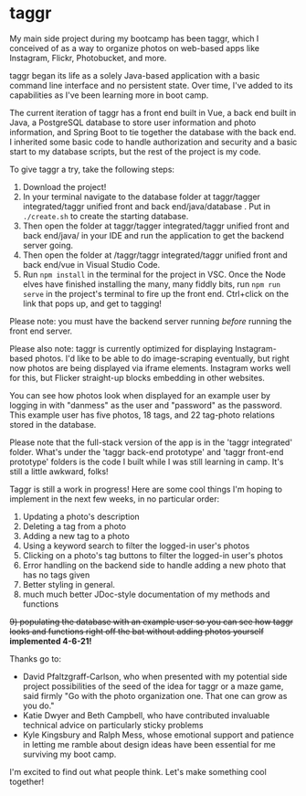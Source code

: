 # taggr


My main side project during my bootcamp has been taggr, which I conceived of as a way to organize photos on web-based apps like Instagram, Flickr, Photobucket, and more.

taggr began its life as a solely Java-based application with a basic command line interface and no persistent state. Over time, I've added to its capabilities as I've been learning more in boot camp. 

The current iteration of taggr has a front end built in Vue, a back end built in Java, a PostgreSQL database to store user information and photo information, and Spring Boot to tie together the database with the back end. I inherited some basic code to handle authorization and security and a basic start to my database scripts, but the rest of the project is my code. 

To give taggr a try, take the following steps: 
1) Download the project! 
2) In your terminal navigate to the database folder at taggr/tagger integrated/taggr unified front and back end/java/database . Put in ```./create.sh``` to create the starting database. 
3) Then open the folder at taggr/tagger integrated/taggr unified front and back end/java/ in your IDE and run the application to get the backend server going.
4) Then open the folder at /taggr/taggr integrated/taggr unified front and back end/vue in Visual Studio Code.
5) Run ```npm install``` in the terminal for the project in VSC. Once the Node elves have finished installing the many, many fiddly bits, run ```npm run serve``` in the project's terminal to fire up the front end. Ctrl+click on the link that pops up, and get to tagging!

Please note: you must have the backend server running *before* running the front end server.

Please also note: taggr is currently optimized for displaying Instagram-based photos. I'd like to be able to do image-scraping eventually, but right now photos are being displayed via iframe elements. Instagram works well for this, but Flicker straight-up blocks embedding in other websites.

You can see how photos look when displayed for an example user by logging in with "danmess" as the user and "password" as the password. This example user has five photos, 18 tags, and 22 tag-photo relations stored in the database.

Please note that the full-stack version of the app is in the 'taggr integrated' folder. What's under the 'taggr back-end prototype' and 'taggr front-end prototype' folders is the code I built while I was still learning in camp. It's still a little awkward, folks!

Taggr is still a work in progress! Here are some cool things I'm hoping to implement in the next few weeks, in no particular order:

1) Updating a photo's description
2) Deleting a tag from a photo
3) Adding a new tag to a photo
4) Using a keyword search to filter the logged-in user's photos
5) Clicking on a photo's tag buttons to filter the logged-in user's photos
6) Error handling on the backend side to handle adding a new photo that has no tags given
7) Better styling in general.
8) much much better JDoc-style documentation of my methods and functions

<del>9) populating the database with an example user so you can see how taggr looks and functions right off the bat without adding photos yourself</del> **implemented 4-6-21!**


Thanks go to: 

- David Pfaltzgraff-Carlson, who when presented with my potential side project possibilities of the seed of the idea for taggr or a maze game, said firmly "Go with the photo organization one. That one can grow as you do."
- Katie Dwyer and Beth Campbell, who have contributed invaluable technical advice on particularly sticky problems
- Kyle Kingsbury and Ralph Mess, whose emotional support and patience in letting me ramble about design ideas have been essential for me surviving my boot camp.

I'm excited to find out what people think. Let's make something cool together!
